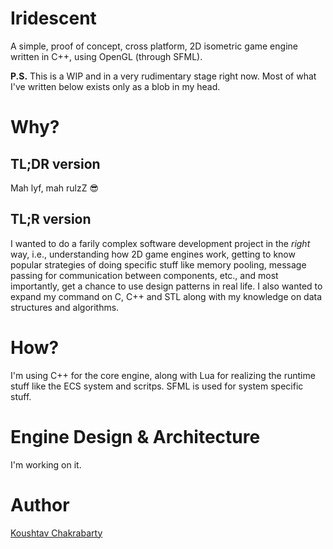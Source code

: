# Iridescent

A simple, proof of concept, cross platform, 2D isometric game engine written in
C++, using OpenGL (through SFML).

**P.S.** This is a WIP and in a very rudimentary stage right now. Most of what
I've written below exists only as a blob in my head.

# Why?

## TL;DR version

Mah lyf, mah rulzZ :sunglasses:

## TL;R version

I wanted to do a farily complex software development project in the *right*
way, i.e., understanding how 2D game engines work, getting to know popular
strategies of doing specific stuff like memory pooling, message passing for
communication between components, etc., and most importantly, get a chance
to use design patterns in real life. I also wanted to expand my command on
C, C++ and STL along with my knowledge on data structures and algorithms.

# How?

I'm using C++ for the core engine, along with Lua for realizing the runtime
stuff like the ECS system and scritps. SFML is used for system specific stuff.

# Engine Design & Architecture

I'm working on it.

# Author

[Koushtav Chakrabarty](https://github.com/TheIllusionistMirage)
